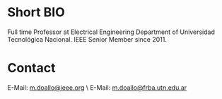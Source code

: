 # Short BIO

Full time Professor at Electrical Engineering Department of Universidad Tecnológica Nacional. IEEE Senior Member since 2011.

# Contact

E-Mail: <m.doallo@ieee.org> \\
E-Mail: <m.doallo@frba.utn.edu.ar>
